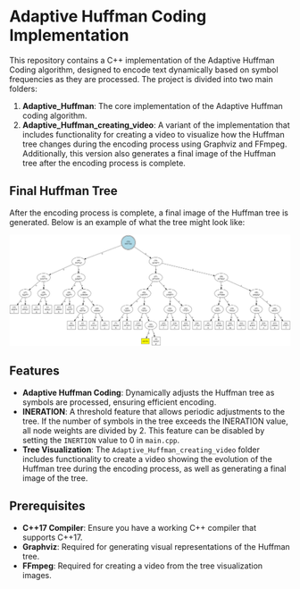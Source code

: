 # Adaptive Huffman Coding Implementation

This repository contains a C++ implementation of the Adaptive Huffman Coding algorithm, designed to encode text dynamically based on symbol frequencies as they are processed. The project is divided into two main folders:

1. **Adaptive_Huffman**: The core implementation of the Adaptive Huffman coding algorithm.
2. **Adaptive_Huffman_creating_video**: A variant of the implementation that includes functionality for creating a video to visualize how the Huffman tree changes during the encoding process using Graphviz and FFmpeg. Additionally, this version also generates a final image of the Huffman tree after the encoding process is complete.

## Final Huffman Tree

After the encoding process is complete, a final image of the Huffman tree is generated. Below is an example of what the tree might look like:

![Final Huffman Tree](images/final_tree_state_without_inertion.png)

## Features

- **Adaptive Huffman Coding**: Dynamically adjusts the Huffman tree as symbols are processed, ensuring efficient encoding.
- **INERATION**: A threshold feature that allows periodic adjustments to the tree. If the number of symbols in the tree exceeds the INERATION value, all node weights are divided by 2. This feature can be disabled by setting the `INERTION` value to 0 in `main.cpp`.
- **Tree Visualization**: The `Adaptive_Huffman_creating_video` folder includes functionality to create a video showing the evolution of the Huffman tree during the encoding process, as well as generating a final image of the tree.

## Prerequisites

- **C++17 Compiler**: Ensure you have a working C++ compiler that supports C++17.
- **Graphviz**: Required for generating visual representations of the Huffman tree.
- **FFmpeg**: Required for creating a video from the tree visualization images.